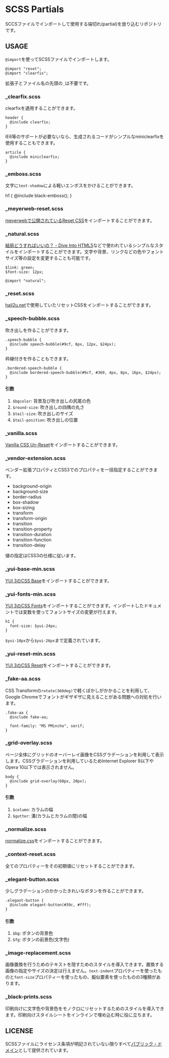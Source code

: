 SCSS Partials
=============

SCCSファイルでインポートして使用する端切れ(partial)を放り込むリポジトリです。


USAGE
-----

`@import`を使ってSCSSファイルでインポートします。

    @import "reset";
    @import "clearfix";

拡張子とファイル名の先頭の`_`は不要です。


### \_clearfix.scss

clearfixを適用することができます。

    header {
      @include clearfix;
    }

IE6等のサポートが必要ないなら、生成されるコードがシンプルなminiclearfixを使用することもできます。

    article {
      @include miniclearfix;
    }


### \_emboss.scss

文字に`text-shadow`による軽いエンボスをかけることができます。

   h1 {
     @include black-emboss();
   }


### \_meyerweb-reset.scss

[meyerwebで公開されているReset CSS](http://meyerweb.com/eric/tools/css/reset/)をインポートすることができます。


### \_natural.scss

[結局どうすればいいの？ - Dive Into HTML5](http://hail2u.net/documents/diveintohtml5-semantics.html)などで使われているシンプルなスタイルをインポートすることができます。文字や背景、リンクなどの色やフォントサイズ等の設定を変更することも可能です。

    $link: green;
    $font-size: 12px;
    
    @import "natural";


### \_reset.scss

[hail2u.net](http://hail2u.net/)で使用していたリセットCSSをインポートすることができます。


### \_speech-bubble.scss

吹き出しを作ることができます。

    .speech-bubble {
      @include speech-bubble(#9cf, 6px, 12px, $24px);
    }

枠線付きを作ることもできます。

    .bordered-speech-bubble {
      @include bordered-speech-bubble(#9cf, #369, 4px, 8px, 16px, $24px);
    }


#### 引数

  1. `$bgcolor`: 背景及び吹き出しの尻尾の色
  2. `$round-size`: 吹き出しの四隅の丸さ
  3. `$tail-size`: 吹き出しのサイズ
  4. `$tail-position`: 吹き出しの位置


### \_vanilla.scss

[Vanilla CSS Un-Reset](http://noscope.com/vanilla-css)をインポートすることができます。


### \_vendor-extension.scss

ベンダー拡張プロパティとCSS3でのプロパティを一括指定することができます。

  * background-origin
  * background-size
  * border-radius
  * box-shadow
  * box-sizing
  * transform
  * transform-origin
  * transition
  * transition-property
  * transition-duration
  * transition-function
  * transition-delay

値の指定はCSS3の仕様に従います。


### \_yui-base-min.scss

[YUI 3のCSS Base](http://developer.yahoo.com/yui/3/cssbase/)をインポートすることができます。


### \_yui-fonts-min.scss

[YUI 3のCSS Fonts](http://developer.yahoo.com/yui/3/cssfonts/)をインポートすることができます。インポートしたドキュメントでは変数を使ってフォントサイズの変更が行えます。

    h1 {
      font-size: $yui-24px;
    }

`$yui-10px`から`$yui-26px`まで定義されています。


### \_yui-reset-min.scss

[YUI 3のCSS Reset](http://developer.yahoo.com/yui/3/cssreset/)をインポートすることができます。


### \_fake-aa.scss

CSS Transformの`rotate(360deg)`で軽くぼかしがかかることを利用して、Google Chromeでフォントがギザギザに見えることがある問題への対処を行います。

    .fake-aa {
      @include fake-aa;
    
      font-family: "MS PMincho", serif;
    }


### \_grid-overlay.scss

ページ全体にグリッドのオーバーレイ画像をCSSグラデーションを利用して表示します。CSSグラデーションを利用しているためInternet Explorer 9以下やOpera 10以下では表示されません。

    body {
      @include grid-overlay(60px, 20px);
    }


#### 引数

  1. `$column`: カラムの幅
  2. `$gutter`: 溝(カラムとカラムの間)の幅


### \_normalize.scss

[normalize.css](http://necolas.github.com/normalize.css/)をインポートすることができます。


### \_context-reset.scss

全てのプロパティーをその初期値にリセットすることができます。


### \_elegant-button.scss

少しグラデーションのかかったきれいなボタンを作ることができます。

    .elegant-button {
      @include elegant-button(#39c, #fff);
    }


#### 引数

  1. `$bg`: ボタンの背景色
  2. `$fg`: ボタンの前景色(文字色)


### \_image-replacement.scss

画像置換を行うためのテキストを隠すためのスタイルを導入できます。置換する画像の指定やサイズの決定は行えません。`text-indent`プロパティーを使ったものと`font-size`プロパティーを使ったもの、擬似要素を使ったものの3種類があります。


### \_black-prints.scss

印刷向けに文字色や背景色をモノクロにリセットするためのスタイルを導入できます。印刷向けスタイルシートをインラインで埋め込む時に役に立ちます。


LICENSE
-------

SCSSファイルにライセンス条項が明記されていない限りすべて[パブリック・ドメイン](http://unlicense.org/)として提供されています。

